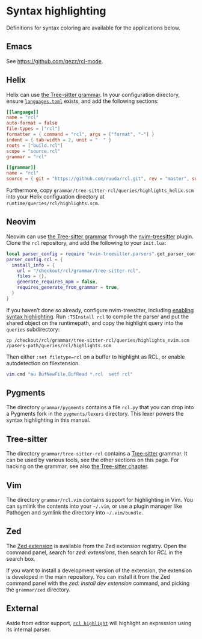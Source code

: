 # Syntax highlighting

Definitions for syntax coloring are available for the applications below.

## Emacs

See <https://github.com/qezz/rcl-mode>.

## Helix

Helix can use [the Tree-sitter grammar](#tree-sitter). In your configuration
directory, ensure [`languages.toml`][helix-lang] exists, and add the following
sections:

```toml
[[language]]
name = "rcl"
auto-format = false
file-types = ["rcl"]
formatter = { command = "rcl", args = ["format", "-"] }
indent = { tab-width = 2, unit = "  " }
roots = ["build.rcl"]
scope = "source.rcl"
grammar = "rcl"

[[grammar]]
name = "rcl"
source = { git = "https://github.com/ruuda/rcl.git", rev = "master", subpath = "grammar/tree-sitter-rcl" }
```

Furthermore, copy `grammar/tree-sitter-rcl/queries/highlights_helix.scm` into
your Helix configuation directory at `runtime/queries/rcl/highlights.scm`.

[helix-lang]: https://docs.helix-editor.com/guides/adding_languages.html

## Neovim

Neovim can use [the Tree-sitter grammar](#tree-sitter) through the
[nvim-treesitter][nvim-ts] plugin. Clone the `rcl` repository, and add the
following to your `init.lua`:

```lua
local parser_config = require "nvim-treesitter.parsers".get_parser_configs()
parser_config.rcl = {
  install_info = {
    url = "/checkout/rcl/grammar/tree-sitter-rcl",
    files = {},
    generate_requires_npm = false,
    requires_generate_from_grammar = true,
  }
}
```

If you haven’t done so already, configure nvim-treesitter, including [enabling
syntax highlighting][nvim-ts-highlight]. Run `:TSInstall rcl` to compile the
parser and put the shared object on the runtimepath, and copy the highlight
query into the `queries` subdirectory:

```
cp /checkout/rcl/grammar/tree-sitter-rcl/queries/highlights_nvim.scm /pasers-path/queries/rcl/highlights.scm
```

Then either `:set filetype=rcl` on a buffer to highlight as <abbr>RCL</abbr>,
or enable autodetection on filextension.

```lua
vim.cmd "au BufNewFile,BufRead *.rcl  setf rcl"
```

[nvim-ts]: https://github.com/nvim-treesitter/nvim-treesitter
[nvim-ts-highlight]: https://github.com/nvim-treesitter/nvim-treesitter/blob/57205313dda0ac82ac69e21d5e2a80f3297c14cc/README.md#highlight

## Pygments

The directory `grammar/pygments` contains a file `rcl.py` that you can drop into
a Pygments fork in the `pygments/lexers` directory. This lexer powers the syntax
highlighting in this manual.

## Tree-sitter

The directory `grammar/tree-sitter-rcl` contains a [Tree-sitter][tree-sitter]
grammar. It can be used by various tools, see the other sections on this page.
For hacking on the grammar, see also [the Tree-sitter chapter](tree_sitter.md).

[tree-sitter]: https://tree-sitter.github.io/tree-sitter/

## Vim

The directory `grammar/rcl.vim` contains support for highlighting in Vim.
You can symlink the contents into your `~/.vim`, or use a plugin manager like
Pathogen and symlink the directory into `~/.vim/bundle`.

## Zed

The [Zed extension](https://github.com/rcl-lang/zed-rcl) is available from the
Zed extension registry. Open the command panel, search for _zed: extensions_,
then search for _<abbr>RCL</abbr>_ in the search box.

If you want to install a development version of the extension, the extension
is developed in the main repository. You can install it from the Zed command
panel with the _zed: install dev extension_ command, and picking the `grammar/zed`
directory.

## External

Aside from editor support, [`rcl highlight`](rcl_highlight.md) will highlight an
expression using its internal parser.
